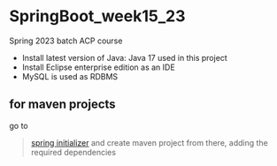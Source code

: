 # SpringBoot_week15_23
Spring 2023 batch ACP course
- Install latest version of Java: Java 17 used in this project
- Install Eclipse enterprise edition as an IDE
- MySQL is used as RDBMS
## for maven projects
go to 
>[spring initializer](https://start.spring.io)
>and create maven project from there, adding the required dependencies
